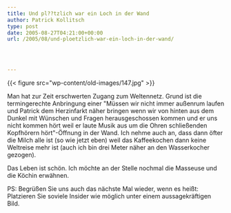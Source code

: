 ```yaml
---
title: Und pl??tzlich war ein Loch in der Wand
author: Patrick Kollitsch
type: post
date: 2005-08-27T04:21:00+00:00
url: /2005/08/und-ploetzlich-war-ein-loch-in-der-wand/




---
```

{{< figure src="wp-content/old-images/147.jpg" >}}

Man hat zur Zeit erschwerten Zugang zum Weltennetz. Grund ist die termingerechte Anbringung einer "Müssen wir nicht immer außenrum laufen und Patrick dem Herzinfarkt näher bringen wenn wir von hinten aus dem Dunkel mit Wünschen und Fragen herausgeschossen kommen und er uns nicht kommen hört weil er laute Musik aus um die Ohren schließenden Kopfhörern hört"-Öffnung in der Wand. Ich nehme auch an, dass dann öfter die Milch alle ist (so wie jetzt eben) weil das Kaffeekochen dann keine Weltreise mehr ist (auch ich bin drei Meter näher an den Wasserkocher gezogen).

Das Leben ist schön. Ich möchte an der Stelle nochmal die Masseuse und die Köchin erwähnen.

PS: Begrüßen Sie uns auch das nächste Mal wieder, wenn es heißt: Platzieren Sie soviele Insider wie möglich unter einem aussagekräftigen Bild.
